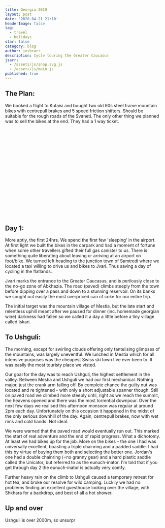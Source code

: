 ```yaml
---
title: Georgia 2019
layout: post
date: '2020-04-21 21:10'
headerImage: false
tag:
  - travel
  - holidays
star: false
category: blog
author: joshcarr
description: Cycle touring the Greater Caucasus
jsarr:
  - /assets/js/snap.svg.js
  - /assets/js/main.js
published: true
---
```


## The Plan:

We booked a flight to Kutaisi and bought two old 90s steel frame mountain bikes with centrepull brakes and 5 speed friction shifters. Should be suitable for the rough roads of the Svaneti. The only other thing we planned was to sell the bikes at the end. They had a 1 way ticket.
<style>
.container {
    position: relative;
    height: 0;
    padding-bottom: 56.25%;
}
svg {
    position: absolute;
    display: block;
}
</style>
<div class="container">
<br>
<svg id="someID" width="100%" height="100%" viewBox="0 0 700 700" preserveAspectRatio="xMaxYMax meet" ></svg>
<br>
</div>


## Day 1:

More aptly, the first 24hrs. We spend the first few 'sleeping' in the airport. At first light we built the bikes in the carpark and had a moment of fortune when some other travellers gifted their full gas canister to us. There is something quite liberating about leaving or arriving at an airport on foot/bike. We turned left heading to the junction town of Samtredi where we located a taxi willing to drive us and bikes to Jvari. Thus saving a day of cycling in the flatlands.

Jvari marks the entrance to the Greater Caucasus, and is perilously close to the no-go zone of Abkhazia. The road (paved) climbs steeply from the town before dipping over a pass and down to a stunning reservoir. On its banks we sought out easily the most overpriced can of coke for our entire trip.

The initial target was the mountain village of Mestia, but the late start and relentless uphill meant after we paused for dinner (inc. homemade georgian wine) darkness had fallen so we called it a day a little before a tiny village called Iskari. 

## To Ushguli:

The morning, except for swirling clouds offering only tantelising glimpses of the mountains, was largely uneventful. We lunched in Mestia which for all intensive purposes was the cheapest Swiss ski town I've ever been to. It was easily the most touristy place we visted. 

Our goal for the day was to reach Ushguli, the highest settlement in the valley. Between Mestia and Ushguli we had our first mechanical. Nothing major, just the crank arm falling off. By complete chance the guilty nut was located and re tightened - with only a short adjustable spanner though. Still on paved road we climbed more steeply until, right as we reach the summit, the heavens opened and there was the most torrential downpour. Over the next few days we realised this afternoon monsoon was regular at around 2pm each day. Unfortunately on this occasion it happened in the midst of the only serious downhill of the day. Again, centrepull brakes, now with wet rims and cold hands. Not ideal.

We were warned that the paved road would eventually run out. This marked the start of real adventure and the end of rapid progress. What a dichotomy. At least we had bikes up for the job. More on the bikes - the one I had was universally excellent, boasting a triple chainring and a padded saddle. I had this by virtue of buying them both and selecting the better one. Jordan's one had a double chainring (=no granny gear) and a hard plastic saddle called the Unicator, but referred to as the eunuch-inator. I'm told that if you get through day 2 the eunuch-inator is actually very comfy.

Further heavy rain on the climb to Ushguli caused a temporary retreat for hot tea, and broke our resolve for wild camping. Luckily we had no problems finding an excellent guesthouse looking over the village, with Shkhara for a backdrop, and best of all a hot shower.

## Up and over

Ushguli is over 2000m, so unsurpr

